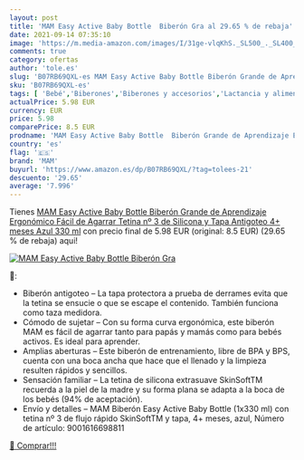 ```yaml
---
layout: post
title: 'MAM Easy Active Baby Bottle  Biberón Gra al 29.65 % de rebaja'
date: 2021-09-14 07:35:10
image: 'https://m.media-amazon.com/images/I/31ge-vlqKhS._SL500_._SL400_.jpg'
comments: true
category: ofertas
author: 'tole.es'
slug: 'B07RB69QXL-es MAM Easy Active Baby Bottle Biberón Grande de Aprendizaje...'
sku: 'B07RB69QXL-es'
tags: [ 'Bebé','Biberones','Biberones y accesorios','Lactancia y alimentación','biberón','mam', ]
actualPrice: 5.98 EUR
currency: EUR
price: 5.98
comparePrice: 8.5 EUR
prodname: 'MAM Easy Active Baby Bottle  Biberón Grande de Aprendizaje Ergonómico Fácil de Agarrar  Tetina nº 3 de Silicona y Tapa Antigoteo  4+ meses  Azul  330 ml'
country: 'es'
flag: '🇪🇸'
brand: 'MAM'
buyurl: 'https://www.amazon.es/dp/B07RB69QXL/?tag=tolees-21'
descuento: '29.65'
average: '7.996'
---
```


Tienes [MAM Easy Active Baby Bottle  Biberón Grande de Aprendizaje Ergonómico Fácil de Agarrar  Tetina nº 3 de Silicona y Tapa Antigoteo  4+ meses  Azul  330 ml](https://www.amazon.es/dp/B07RB69QXL/?tag=tolees-21) con precio final de  5.98 EUR (original: 8.5 EUR) (29.65 %  de rebaja) aqui!

[![MAM Easy Active Baby Bottle  Biberón Gra](https://m.media-amazon.com/images/I/31ge-vlqKhS._SL500_._SL400_.jpg)](https://www.amazon.es/dp/B07RB69QXL/?tag=tolees-21)

🔎:

- Biberón antigoteo – La tapa protectora a prueba de derrames evita que la tetina se ensucie o que se escape el contenido. También funciona como taza medidora.
- Cómodo de sujetar – Con su forma curva ergonómica, este biberón MAM es fácil de agarrar tanto para papás y mamás como para bebés activos. Es ideal para aprender.
- Amplias aberturas – Este biberón de entrenamiento, libre de BPA y BPS, cuenta con una boca ancha que hace que el llenado y la limpieza resulten rápidos y sencillos.
- Sensación familiar – La tetina de silicona extrasuave SkinSoftTM recuerda a la piel de la madre y su forma plana se adapta a la boca de los bebés (94% de aceptación).
- Envío y detalles – MAM Biberón Easy Active Baby Bottle (1x330 ml) con tetina nº 3 de flujo rápido SkinSoftTM y tapa, 4+ meses, azul, Número de artículo: 9001616698811

[🛒 Comprar!!!](https://www.amazon.es/dp/B07RB69QXL/?tag=tolees-21)
